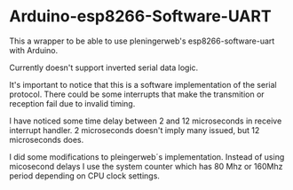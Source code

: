 # Arduino-esp8266-Software-UART
This a wrapper to be able to use pleningerweb's esp8266-software-uart with Arduino.

Currently doesn't support inverted serial data logic.

It's important to notice that this is a software implementation of the serial protocol. There could be some interrupts that make the transmition or reception fail due to invalid timing.

I have noticed some time delay between 2 and 12 microseconds in receive interrupt handler. 2 microseconds doesn't imply many issued, but 12 microseconds does.

I did some modifications to pleingerweb´s implementation. Instead of using micosecond delays I use the system counter which has 80 Mhz or 160Mhz period depending on CPU clock settings.
